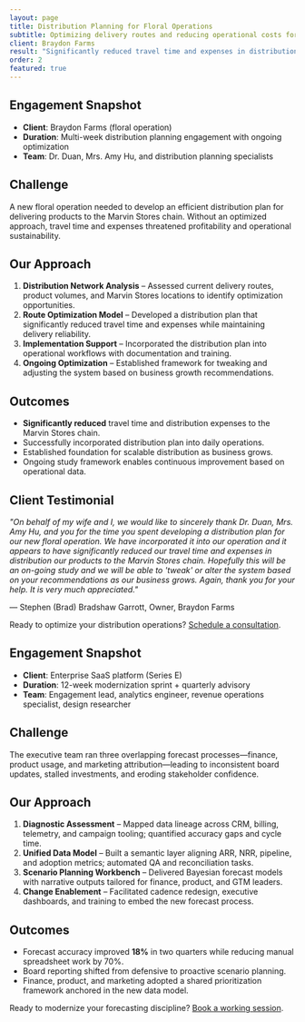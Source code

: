 ```yaml
---
layout: page
title: Distribution Planning for Floral Operations
subtitle: Optimizing delivery routes and reducing operational costs for agricultural supply chain.
client: Braydon Farms
result: "Significantly reduced travel time and expenses in distribution to retail chain."
order: 2
featured: true
---
```


## Engagement Snapshot
- **Client**: Braydon Farms (floral operation)
- **Duration**: Multi-week distribution planning engagement with ongoing optimization
- **Team**: Dr. Duan, Mrs. Amy Hu, and distribution planning specialists

## Challenge
A new floral operation needed to develop an efficient distribution plan for delivering products to the Marvin Stores chain. Without an optimized approach, travel time and expenses threatened profitability and operational sustainability.

## Our Approach
1. **Distribution Network Analysis** – Assessed current delivery routes, product volumes, and Marvin Stores locations to identify optimization opportunities.
2. **Route Optimization Model** – Developed a distribution plan that significantly reduced travel time and expenses while maintaining delivery reliability.
3. **Implementation Support** – Incorporated the distribution plan into operational workflows with documentation and training.
4. **Ongoing Optimization** – Established framework for tweaking and adjusting the system based on business growth recommendations.

## Outcomes
- **Significantly reduced** travel time and distribution expenses to the Marvin Stores chain.
- Successfully incorporated distribution plan into daily operations.
- Established foundation for scalable distribution as business grows.
- Ongoing study framework enables continuous improvement based on operational data.

## Client Testimonial

*"On behalf of my wife and I, we would like to sincerely thank Dr. Duan, Mrs. Amy Hu, and you for the time you spent developing a distribution plan for our new floral operation. We have incorporated it into our operation and it appears to have significantly reduced our travel time and expenses in distribution our products to the Marvin Stores chain. Hopefully this will be an on-going study and we will be able to 'tweak' or alter the system based on your recommendations as our business grows. Again, thank you for your help. It is very much appreciated."*

— Stephen (Brad) Bradshaw Garrott, Owner, Braydon Farms

Ready to optimize your distribution operations? [Schedule a consultation](/#contact).

## Engagement Snapshot
- **Client**: Enterprise SaaS platform (Series E)  
- **Duration**: 12-week modernization sprint + quarterly advisory  
- **Team**: Engagement lead, analytics engineer, revenue operations specialist, design researcher

## Challenge
The executive team ran three overlapping forecast processes—finance, product usage, and marketing attribution—leading to inconsistent board updates, stalled investments, and eroding stakeholder confidence.

## Our Approach
1. **Diagnostic Assessment** – Mapped data lineage across CRM, billing, telemetry, and campaign tooling; quantified accuracy gaps and cycle time.  
2. **Unified Data Model** – Built a semantic layer aligning ARR, NRR, pipeline, and adoption metrics; automated QA and reconciliation tasks.  
3. **Scenario Planning Workbench** – Delivered Bayesian forecast models with narrative outputs tailored for finance, product, and GTM leaders.  
4. **Change Enablement** – Facilitated cadence redesign, executive dashboards, and training to embed the new forecast process.

## Outcomes
- Forecast accuracy improved **18%** in two quarters while reducing manual spreadsheet work by 70%.  
- Board reporting shifted from defensive to proactive scenario planning.  
- Finance, product, and marketing adopted a shared prioritization framework anchored in the new data model.

Ready to modernize your forecasting discipline? [Book a working session](/#contact).
